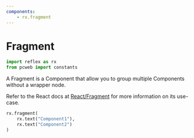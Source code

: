 ```yaml
---
components:
    - rx.fragment
---
```


# Fragment

```python exec
import reflex as rx
from pcweb import constants
```

A Fragment is a Component that allow you to group multiple Components without a wrapper node.

Refer to the React docs at [React/Fragment]({constants.FRAGMENT_COMPONENT_INFO_URL}) for more information on its use-case.

```python demo
rx.fragment(
    rx.text("Component1"), 
    rx.text("Component2")
)
```

